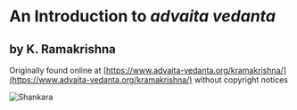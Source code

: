 # An Introduction to *advaita vedanta* 

## by K. Ramakrishna

Originally found online at 
[https://www.advaita-vedanta.org/kramakrishna/](https://www.advaita-vedanta.org/kramakrishna/) without copyright notices

<img src=/Shankara.jpg alt=Shankara />